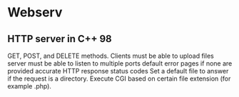 # Webserv
## HTTP server in C++ 98

GET, POST, and DELETE methods.
Clients must be able to upload files
server must be able to listen to multiple ports
default error pages if none are provided
accurate HTTP response status codes
Set a default file to answer if the request is a directory.
Execute CGI based on certain file extension (for example .php).
